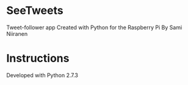SeeTweets
=========

Tweet-follower app
Created with Python for the Raspberry Pi
By Sami Niiranen

Instructions
===

Developed with Python 2.7.3
